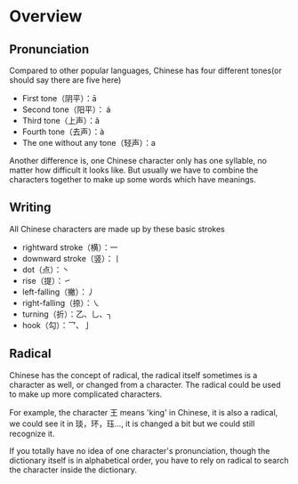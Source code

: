 Overview
========


Pronunciation
-----------------

Compared to other popular languages, Chinese has four different tones(or should say there are five here)

* First tone（阴平）：ā
* Second tone（阳平）： á
* Third tone（上声）：ǎ
* Fourth tone（去声）：à
* The one without any tone（轻声）：a

Another difference is, one Chinese character only has one syllable, no matter how difficult it looks like. But usually we have to combine the characters together to make up some words which have meanings.

Writing
---------
All Chinese characters are made up by these basic strokes
* rightward stroke（横）：一
* downward stroke（竖）：丨
* dot（点）：丶
* rise（提）：㇀
* left-falling（撇）：丿
* right-falling（捺）：㇏
* turning（折）：乙、乚、┐
* hook（勾）：乛、亅

Radical
---------

Chinese has the concept of radical, the radical itself sometimes is a character as well, or changed from a character. The radical could be used to make up more complicated characters.

For example, the character 王 means 'king' in Chinese, it is also a radical, we could see it in 琰，环，珏..., it is changed a bit but we could still recognize it.

If you totally have no idea of one character's pronunciation, though the dictionary itself is in alphabetical order, you have to rely on radical to search the character inside the dictionary.

